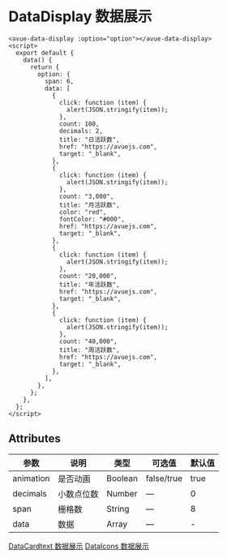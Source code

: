 DataDisplay 数据展示
================

```vue
<avue-data-display :option="option"></avue-data-display>
<script>
  export default {
    data() {
      return {
        option: {
          span: 6,
          data: [
            {
              click: function (item) {
                alert(JSON.stringify(item));
              },
              count: 100,
              decimals: 2,
              title: "日活跃数",
              href: "https://avuejs.com",
              target: "_blank",
            },
            {
              click: function (item) {
                alert(JSON.stringify(item));
              },
              count: "3,000",
              title: "月活跃数",
              color: "red",
              fontColor: "#000",
              href: "https://avuejs.com",
              target: "_blank",
            },
            {
              click: function (item) {
                alert(JSON.stringify(item));
              },
              count: "20,000",
              title: "年活跃数",
              href: "https://avuejs.com",
              target: "_blank",
            },
            {
              click: function (item) {
                alert(JSON.stringify(item));
              },
              count: "40,000",
              title: "周活跃数",
              href: "https://avuejs.com",
              target: "_blank",
            },
          ],
        },
      };
    },
  };
</script>
```

Attributes
----------

| 参数      | 说明      | 类型     | 可选值         | 默认值 |
| --------- | --------- | -------- | -------------- | ------ |
| animation | 是否动画  | Boolean  | false/true     | true   |
| decimals  | 小数点位数 | Number   | —              | 0      |
| span      | 栅格数    | String   | —              | 8      |
| data      | 数据      | Array    | —              | -      |

[DataCardtext 数据展示](https://v2.avuejs.com/data/data4/) [DataIcons 数据展示](https://v2.avuejs.com/data/data6/)